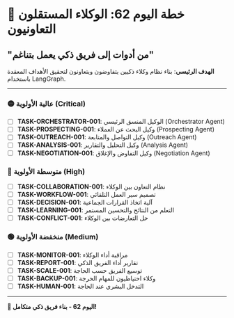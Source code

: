 # 🚀 خطة اليوم 62: الوكلاء المستقلون التعاونيون
## "من أدوات إلى فريق ذكي يعمل بتناغم"

**الهدف الرئيسي**: بناء نظام وكلاء ذكيين يتفاوضون ويتعاونون لتحقيق الأهداف المعقدة باستخدام LangGraph.

---

### 🟡 عالية الأولوية (Critical)
- [ ] **TASK-ORCHESTRATOR-001**: الوكيل المنسق الرئيسي (Orchestrator Agent)
- [ ] **TASK-PROSPECTING-001**: وكيل البحث عن العملاء (Prospecting Agent)
- [ ] **TASK-OUTREACH-001**: وكيل التواصل والمتابعة (Outreach Agent)
- [ ] **TASK-ANALYSIS-001**: وكيل التحليل والتقارير (Analysis Agent)
- [ ] **TASK-NEGOTIATION-001**: وكيل التفاوض والإغلاق (Negotiation Agent)

### 🔵 متوسطة الأولوية (High)
- [ ] **TASK-COLLABORATION-001**: نظام التعاون بين الوكلاء
- [ ] **TASK-WORKFLOW-001**: تصميم سير العمل التلقائي
- [ ] **TASK-DECISION-001**: آلية اتخاذ القرارات الجماعية
- [ ] **TASK-LEARNING-001**: التعلم من النتائج والتحسين المستمر
- [ ] **TASK-CONFLICT-001**: حل التعارضات بين الوكلاء

### 🟢 منخفضة الأولوية (Medium)
- [ ] **TASK-MONITOR-001**: مراقبة أداء الوكلاء
- [ ] **TASK-REPORT-001**: تقارير أداء الفريق الذكي
- [ ] **TASK-SCALE-001**: توسيع الفريق حسب الحاجة
- [ ] **TASK-BACKUP-001**: وكلاء احتياطيون للمهام الحرجة
- [ ] **TASK-HUMAN-001**: التدخل البشري عند الحاجة

---

**🎊 اليوم 62 - بناء فريق ذكي متكامل!**